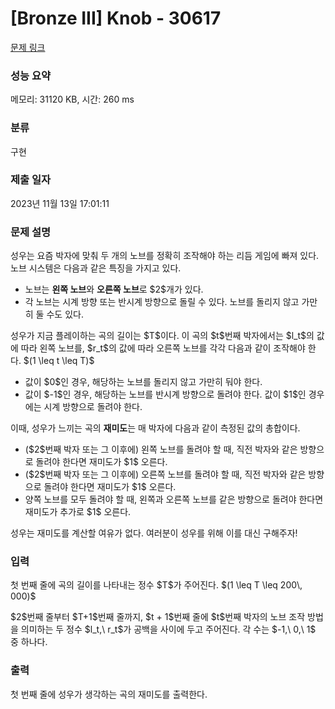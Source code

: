 # [Bronze III] Knob - 30617 

[문제 링크](https://www.acmicpc.net/problem/30617) 

### 성능 요약

메모리: 31120 KB, 시간: 260 ms

### 분류

구현

### 제출 일자

2023년 11월 13일 17:01:11

### 문제 설명

<p>성우는 요즘 박자에 맞춰 두 개의 노브를 정확히 조작해야 하는 리듬 게임에 빠져 있다. 노브 시스템은 다음과 같은 특징을 가지고 있다.</p>

<ul>
	<li>노브는 <strong>왼쪽 노브</strong>와 <strong>오른쪽 노브</strong>로 $2$개가 있다.</li>
	<li>각 노브는 시계 방향 또는 반시계 방향으로 돌릴 수 있다. 노브를 돌리지 않고 가만히 둘 수도 있다.</li>
</ul>

<p>성우가 지금 플레이하는 곡의 길이는 $T$이다. 이 곡의 $t$번째 박자에서는 $l_t$의 값에 따라 왼쪽 노브를, $r_t$의 값에 따라 오른쪽 노브를 각각 다음과 같이 조작해야 한다. $(1 \leq t \leq T)$</p>

<ul>
	<li>값이 $0$인 경우, 해당하는 노브를 돌리지 않고 가만히 둬야 한다.</li>
	<li>값이 $-1$인 경우, 해당하는 노브를 반시계 방향으로 돌려야 한다. 값이 $1$인 경우에는 시계 방향으로 돌려야 한다.</li>
</ul>

<p>이때, 성우가 느끼는 곡의 <strong>재미도</strong>는 매 박자에 다음과 같이 측정된 값의 총합이다.</p>

<ul>
	<li>($2$번째 박자 또는 그 이후에) 왼쪽 노브를 돌려야 할 때, 직전 박자와 같은 방향으로 돌려야 한다면 재미도가 $1$ 오른다.</li>
	<li>($2$번째 박자 또는 그 이후에) 오른쪽 노브를 돌려야 할 때, 직전 박자와 같은 방향으로 돌려야 한다면 재미도가 $1$ 오른다.</li>
	<li>양쪽 노브를 모두 돌려야 할 때, 왼쪽과 오른쪽 노브를 같은 방향으로 돌려야 한다면 재미도가 추가로 $1$ 오른다.</li>
</ul>

<p>성우는 재미도를 계산할 여유가 없다. 여러분이 성우를 위해 이를 대신 구해주자!</p>

### 입력 

 <p>첫 번째 줄에 곡의 길이를 나타내는 정수 $T$가 주어진다. $(1 \leq T \leq 200\, 000)$</p>

<p>$2$번째 줄부터 $T+1$번째 줄까지, $t + 1$번째 줄에 $t$번째 박자의 노브 조작 방법을 의미하는 두 정수 $l_t,\ r_t$가 공백을 사이에 두고 주어진다. 각 수는 $-1,\ 0,\ 1$ 중 하나다.</p>

### 출력 

 <p>첫 번째 줄에 성우가 생각하는 곡의 재미도를 출력한다.</p>

